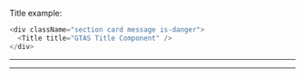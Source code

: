 Title example:

```js
<div className="section card message is-danger">
  <Title title="GTAS Title Component" />
</div>
```

---

---
